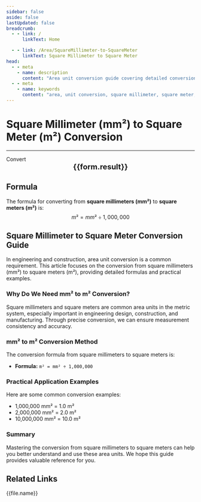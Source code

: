 ```yaml
---
sidebar: false
aside: false
lastUpdated: false
breadcrumb:
  - - link: /
      linkText: Home

  - - link: /Area/SquareMillimeter-to-SquareMeter
      linkText: Square Millimeter to Square Meter
head:
  - - meta
    - name: description
      content: "Area unit conversion guide covering detailed conversion formulas and explanations from square millimeters (mm²) to square meters (m²)."
  - - meta
    - name: keywords
      content: "area, unit conversion, square millimeter, square meter, mm², m², square millimeter to square meter, area conversion guide, square millimeter convert square meter, square millimeter to square meter, square meter conversion, square millimeter to square meter, square meter calculation, small area conversion, precision measurement, square millimeter symbol, square meter symbol, area unit comparison, square millimeter conversion table, square meter conversion formula, area conversion tool, square millimeter calculation, square meter calculator, area conversion formula, measurement unit, precision area, small scale area conversion, square millimeter to square meter formula, square meter area calculation, area unit conversion, construction measurement unit, property area unit, square millimeter square meter comparison table, area calculation tool, metric area unit"
---
```

# Square Millimeter (mm²) to Square Meter (m²) Conversion
---
<script setup>
import { onMounted, reactive, inject, ref } from 'vue'
import { NButton, NForm, NFormItem, NInput, NInputNumber, NSelect, NCard, useMessage,NGrid ,NGi } from 'naive-ui'
import { defineClientComponent } from 'vitepress'
import { Area } from '../files';

const convert = inject('convert')

const form = reactive({
  number: null,
  result: '',
})

const convertHandler = () => {
  if (form.number !== null && !isNaN(form.number)) {
    const convertedValue = parseFloat(form.number) / 1000000
    form.result = `${form.number}mm² = ${convertedValue.toFixed(8)}m²`
  } else {
    form.result = 'Please enter a valid number.'
  }
}
</script>

<n-form size="large" :model="form">
  <n-form-item label="Square Millimeter (mm²)">
    <n-input-number v-model:value="form.number" placeholder="Enter square millimeters" style="width: 100%" />
  </n-form-item>
  <n-form-item>
    <n-button type="info" @click="convertHandler" block>Convert</n-button>
  </n-form-item>
</n-form>

<n-card  embedded :bordered="false" hoverable>
  <div  style="text-align:center;font-size:20px;">
    <strong>{{form.result}}</strong>
  </div>
</n-card>

## Formula

The formula for converting from **square millimeters (mm²)** to **square meters (m²)** is:
$$ m² = mm² \div 1,000,000 $$

## Square Millimeter to Square Meter Conversion Guide

In engineering and construction, area unit conversion is a common requirement. This article focuses on the conversion from square millimeters (mm²) to square meters (m²), providing detailed formulas and practical examples.

### Why Do We Need mm² to m² Conversion?

Square millimeters and square meters are common area units in the metric system, especially important in engineering design, construction, and manufacturing. Through precise conversion, we can ensure measurement consistency and accuracy.

### mm² to m² Conversion Method

The conversion formula from square millimeters to square meters is:

- **Formula:** `m² = mm² ÷ 1,000,000`

### Practical Application Examples

Here are some common conversion examples:

- 1,000,000 mm² = 1.0 m²
- 2,000,000 mm² = 2.0 m²
- 10,000,000 mm² = 10.0 m²

### Summary

Mastering the conversion from square millimeters to square meters can help you better understand and use these area units. We hope this guide provides valuable reference for you.

## Related Links
<n-grid x-gap="12" :cols="2">
  <n-gi v-for="(file, index) in Area" :key="index">
    <n-button
      text
      tag="a"
      :href="file.path"
      type="info"
    >
      {{file.name}}
    </n-button>
  </n-gi>
</n-grid>
